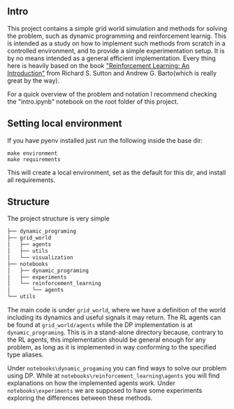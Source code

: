 ## Intro

This project contains a simple grid world simulation and methods for solving the problem, such as dynamic programming and
reinforcement learnig. This is intended as a study on how to implement such methods from scratch in a controlled environment,
and to provide a simple experimentation setup. It is by no means intended as a general efficient implementation.
Every thing here is heavily based on the book ["Reinforcement Learning: An Introduction"](https://web.stanford.edu/class/psych209/Readings/SuttonBartoIPRLBook2ndEd.pdf) from Richard S. Sutton and Andrew G. Barto(which is really great by the way).

For a quick overview of the problem and notation I recommend checking the "intro.ipynb" notebook on the root folder of this project.

## Setting local environment

If you have pyenv installed just run the following inside the base dir:

```
make environment
make requirements
```

This will create a local environment, set as the default for this dir, and install all requirements.

## Structure

The project structure is very simple

```bash
├── dynamic_programing
├── grid_world
│   ├── agents
│   ├── utils
│   └── visualization
├── notebooks
│   ├── dynamic_programing
│   ├── experiments
│   └── reinforcement_learning
│       └── agents
└── utils
```

The main code is under `grid_world`, where we have a definition of the world including its dynamics
and useful signals it may return. The RL agents can be found at `grid_world/agents` while the DP
implementation is at `dynamic_programing`. This is in a stand-alone directory because, contrary to the
RL agents, this implementation should be general enough for any problem, as long as it is implemented
in way conforming to the specified type aliases.

Under `notebooks\dynamic_progaming` you can find ways to solve our problem using DP. While at 
`notebooks\reinforcement_learning\agents` you will find explanations on how the implemented agents
work. Under `notebooks\experiments` we are supposed to have some experiments exploring the differences
between these methods.
